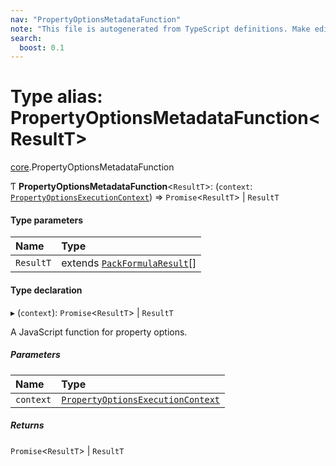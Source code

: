 ```yaml
---
nav: "PropertyOptionsMetadataFunction"
note: "This file is autogenerated from TypeScript definitions. Make edits to the comments in the TypeScript file and then run `make docs` to regenerate this file."
search:
  boost: 0.1
---
```

# Type alias: PropertyOptionsMetadataFunction<ResultT\>

[core](../modules/core.md).PropertyOptionsMetadataFunction

Ƭ **PropertyOptionsMetadataFunction**<`ResultT`\>: (`context`: [`PropertyOptionsExecutionContext`](../interfaces/core.PropertyOptionsExecutionContext.md)) => `Promise`<`ResultT`\> \| `ResultT`

#### Type parameters

| Name | Type |
| :------ | :------ |
| `ResultT` | extends [`PackFormulaResult`](core.PackFormulaResult.md)[] |

#### Type declaration

▸ (`context`): `Promise`<`ResultT`\> \| `ResultT`

A JavaScript function for property options.

##### Parameters

| Name | Type |
| :------ | :------ |
| `context` | [`PropertyOptionsExecutionContext`](../interfaces/core.PropertyOptionsExecutionContext.md) |

##### Returns

`Promise`<`ResultT`\> \| `ResultT`

